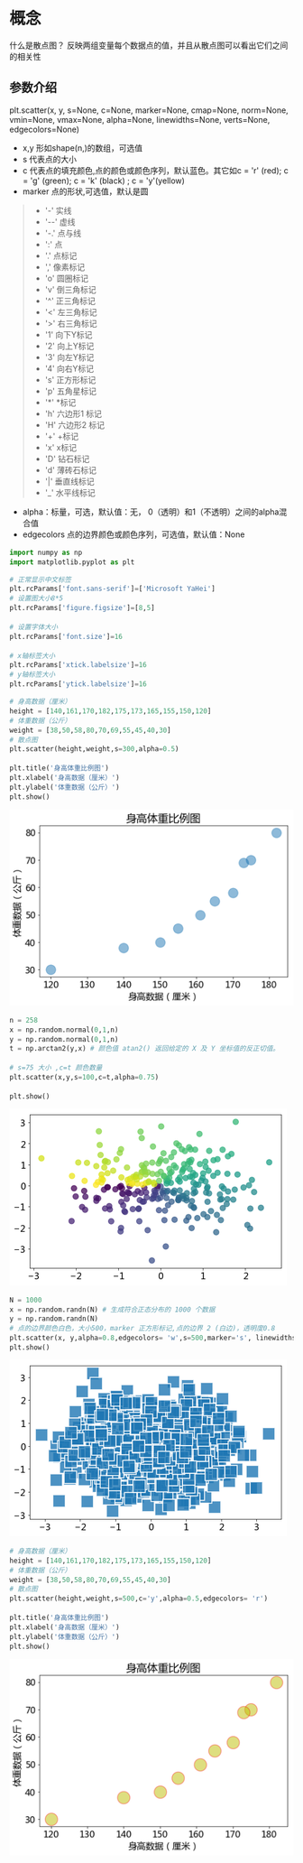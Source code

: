 
# 概念

什么是散点图？
反映两组变量每个数据点的值，并且从散点图可以看出它们之间的相关性

## 参数介绍
plt.scatter(x, y, s=None, c=None, marker=None, cmap=None, norm=None, vmin=None, vmax=None, alpha=None, linewidths=None, verts=None, edgecolors=None)

+ x,y 形如shape(n,)的数组，可选值
+ s 代表点的大小
+ c 代表点的填充颜色,点的颜色或颜色序列，默认蓝色。其它如c = 'r' (red); c = 'g' (green); c = 'k' (black) ; c = 'y'(yellow)
+ marker 点的形状,可选值，默认是圆 
> * '-'      实线  
> * '--'    虚线  
> * '-.'    点与线  
> * ':'     点  
> * '.'     点标记  
> * ','    像素标记  
> * 'o'    圆圈标记  
> * 'v'    倒三角标记  
> * '^'    正三角标记  
> * '<'    左三角标记  
> * '>'    右三角标记  
> * '1'     向下Y标记  
> * '2'    向上Y标记  
> * '3'    向左Y标记  
> * '4'    向右Y标记  
> * 's'    正方形标记  
> * 'p'    五角星标记  
> * '*'     *标记  
> * 'h'    六边形1 标记  
> * 'H'    六边形2 标记  
> * '+'    +标记  
> * 'x'    x标记  
> * 'D'    钻石标记  
> * 'd'    薄砖石标记  
> * '|'    垂直线标记  
> * '_'    水平线标记 
+ alpha：标量，可选，默认值：无， 0（透明）和1（不透明）之间的alpha混合值
+ edgecolors 点的边界颜色或颜色序列，可选值，默认值：None


```python
import numpy as np
import matplotlib.pyplot as plt
```


```python
# 正常显示中文标签
plt.rcParams['font.sans-serif']=['Microsoft YaHei']
# 设置图大小8*5
plt.rcParams['figure.figsize']=[8,5]

# 设置字体大小
plt.rcParams['font.size']=16

# x轴标签大小
plt.rcParams['xtick.labelsize']=16
# y轴标签大小
plt.rcParams['ytick.labelsize']=16
```


```python
# 身高数据（厘米）
height = [140,161,170,182,175,173,165,155,150,120]
# 体重数据（公斤）
weight = [38,50,58,80,70,69,55,45,40,30]
# 散点图
plt.scatter(height,weight,s=300,alpha=0.5)

plt.title('身高体重比例图')
plt.xlabel('身高数据（厘米）')
plt.ylabel('体重数据（公斤）')
plt.show()
```


![png](output_4_0.png)



```python
n = 258
x = np.random.normal(0,1,n)
y = np.random.normal(0,1,n)
t = np.arctan2(y,x) # 颜色值 atan2() 返回给定的 X 及 Y 坐标值的反正切值。

# s=75 大小 ,c=t 颜色数量
plt.scatter(x,y,s=100,c=t,alpha=0.75)

plt.show()
```


![png](output_5_0.png)



```python
N = 1000
x = np.random.randn(N) # 生成符合正态分布的 1000 个数据
y = np.random.randn(N)
# 点的边界颜色白色，大小500，marker 正方形标记,点的边界 2 (白边)，透明度0.8
plt.scatter(x, y,alpha=0.8,edgecolors= 'w',s=500,marker='s', linewidths=2)
plt.show()
```


![png](output_6_0.png)



```python
# 身高数据（厘米）
height = [140,161,170,182,175,173,165,155,150,120]
# 体重数据（公斤）
weight = [38,50,58,80,70,69,55,45,40,30]
# 散点图
plt.scatter(height,weight,s=500,c='y',alpha=0.5,edgecolors= 'r')

plt.title('身高体重比例图')
plt.xlabel('身高数据（厘米）')
plt.ylabel('体重数据（公斤）')
plt.show()
```


![png](output_7_0.png)

